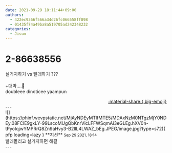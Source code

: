 ```yaml
---
date: 2021-09-29 18:11:44+09:00
authors:
  - 422ec9366f566a34d26fc066558ff898
  - 01435f74a49ba8a519705ad242348232
categories:
  - Jisun
---
```


# 2-86638556

<div class="post-container" markdown="1">
<div class="content-container md-sidebar__scrollwrap" markdown="1">

설거지하기 vs 빨래하기 ???<br><br>+대박....🥺<br>doubleee dinoticee yaampun

</div>
</div>

<div style="text-align: right;" markdown="1">
<a href="https://weverse.io/fromis9/fanpost/2-86638556" style="text-align: right;">:material-share:{.big-emoji}</a>
</div>
---

<div class="comments-container md-sidebar__scrollwrap" markdown="1">
<div class="comment" markdown="1">
<div class='id-container' markdown="1">
![](https://phinf.wevpstatic.net/MjAyNDEyMTlfMTE5/MDAxNzM0NTgzMjY0NDEy.08FClE9gxLY-99LscoMUgQbKnrVicLFFWSqmAi3eGLEg.hXV0n-tPyoIqjwYMPRrQ8Zn9aHvy3-B2llL4LWAZ_bEg.JPEG/image.jpg?type=s72){ pfp loading=lazy }
**<span class="artist">지선</span>** <small>Sep 29 2021, 18:14</small><br>
</div>
<div class='comment-body' markdown="1">
빨래돌리고 설거지하면 해결
</div>
</div>
</div>
---
